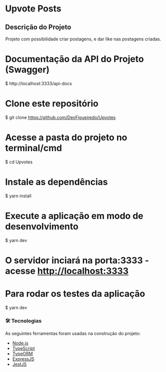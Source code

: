 # Upvote Posts 

## Descrição do Projeto
<p align="center">Projeto com possibilidade criar postagens, e dar like nas postagens criadas.</p>



# Documentação da API do Projeto (Swagger) 
$ http://localhost:3333/api-docs

# Clone este repositório
$ git clone <https://github.com/DevFigueiredo/Upvotes>

# Acesse a pasta do projeto no terminal/cmd
$ cd Upvotes

# Instale as dependências
$ yarn install

# Execute a aplicação em modo de desenvolvimento
$ yarn dev

# O servidor inciará na porta:3333 - acesse <http://localhost:3333> 

# Para rodar os testes da aplicação 
$ yarn dev

### 🛠 Tecnologias

As seguintes ferramentas foram usadas na construção do projeto:

- [Node.js](https://nodejs.org/en/)
- [TypeScript](https://www.typescriptlang.org/)
- [TypeORM](https://typeorm.io/)
- [ExpressJS](https://expressjs.com/)
- [JestJS](https://jestjs.io/pt-BR/)

